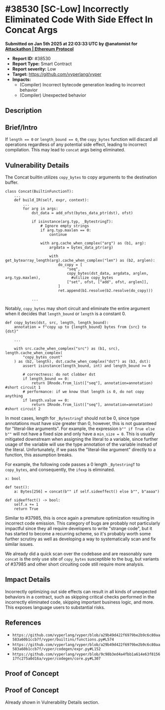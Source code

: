 # #38530 \[SC-Low] Incorrectly Eliminated Code With Side Effect In Concat Args

**Submitted on Jan 5th 2025 at 22:03:33 UTC by @anatomist for** [**Attackathon | Ethereum Protocol**](https://immunefi.com/audit-competition/ethereum-protocol-attackathon)

* **Report ID:** #38530
* **Report Type:** Smart Contract
* **Report severity:** Low
* **Target:** https://github.com/vyperlang/vyper
* **Impacts:**
  * (Compiler) Incorrect bytecode generation leading to incorrect behavior
  * (Compiler) Unexpected behavior

## Description

## Brief/Intro

If `length == 0` or `length_bound == 0`, the `copy_bytes` function will discard all operations regardless of any potential side effect, leading to incorrect compilation. This may lead to `concat` args being eliminated.

## Vulnerability Details

The Concat builtin utilizes `copy_bytes` to copy arguments to the destination buffer.

```
class Concat(BuiltinFunctionT):
    ...
    def build_IR(self, expr, context):
        ...
        for arg in args:
            dst_data = add_ofst(bytes_data_ptr(dst), ofst)

            if isinstance(arg.typ, _BytestringT):
                # Ignore empty strings
                if arg.typ.maxlen == 0:
                    continue

                with arg.cache_when_complex("arg") as (b1, arg):
                    argdata = bytes_data_ptr(arg)

                    with get_bytearray_length(arg).cache_when_complex("len") as (b2, arglen):
                        do_copy = [
                            "seq",
                            copy_bytes(dst_data, argdata, arglen, arg.typ.maxlen),              #utilize copy_bytes
                            ["set", ofst, ["add", ofst, arglen]],
                        ]
                        ret.append(b1.resolve(b2.resolve(do_copy)))

            ...
```

Notably, `copy_bytes` may short circuit and eliminate the entire argument when it decides that `length_bound` or `length` is a constant 0.

```
def copy_bytes(dst, src, length, length_bound):
    annotation = f"copy up to {length_bound} bytes from {src} to {dst}"

    ...

    with src.cache_when_complex("src") as (b1, src), length.cache_when_complex(
        "copy_bytes_count"
    ) as (b2, length), dst.cache_when_complex("dst") as (b3, dst):
        assert isinstance(length_bound, int) and length_bound >= 0

        # correctness: do not clobber dst
        if length_bound == 0:
            return IRnode.from_list(["seq"], annotation=annotation)                             #short circuit 1
        # performance: if we know that length is 0, do not copy anything
        if length.value == 0:
            return IRnode.from_list(["seq"], annotation=annotation)                             #short circuit 2
```

In most cases, length for `_BytestringT` should not be 0, since type annotations must have size greater than 0, however, this is not guaranteed for "literal-like arguments". For example, the expression `b"" if True else b""` will not have a fixed size and only have a `min_size = 0`. This is usually mitigated downstream when assigning the literal to a variable, since further usage of the variable will use the type annotation of the variable instead of the literal. Unfortunately, if we pass the "literal-like argument" directly to a function, this assumption breaks.

For example, the following code passes a 0 length `_BytestringT` to `copy_bytes`, and consequently, the `ifexp` is eliminated.

```
x: bool

def test():
    a: Bytes[256] = concat(b"" if self.sideeffect() else b"", b"aaaa")

def sideeffect() -> bool:
    self.x += 1
    return True
```

Similar to #37985, this is once again a premature optimization resulting in incorrect code emission. This category of bugs are probably not particularly impactful since they all require developers to write "strange code", but it has started to become a recurring scheme, so it's probably worth some further scrutiny as well as developing a way to systematically scan and fix similar issues.

We already did a quick scan over the codebase and are reasonably sure `concat` is the only use site of `copy_bytes` susceptible to the bug, but variants of #37985 and other short circuiting code still require more analysis.

## Impact Details

Incorrectly optimizing out side effects can result in all kinds of unexpected behaviors in a contract, such as skipping critical checks performed in the incorrectly eliminated code, skipping important business logic, and more. This exposes language users to substantial risks.

## References

* `https://github.com/vyperlang/vyper/blob/a29b49d422f6979be2b9c6c80aa583a60b1ccb7f/vyper/builtins/functions.py#L574`
* `https://github.com/vyperlang/vyper/blob/a29b49d422f6979be2b9c6c80aa583a60b1ccb7f/vyper/codegen/expr.py#L152`
* `https://github.com/vyperlang/vyper/blob/9c98b3ed4a4fbb1a614e63f815617fc275a0d16a/vyper/codegen/core.py#L307`

## Proof of Concept

## Proof of Concept

Already shown in Vulnerability Details section.
